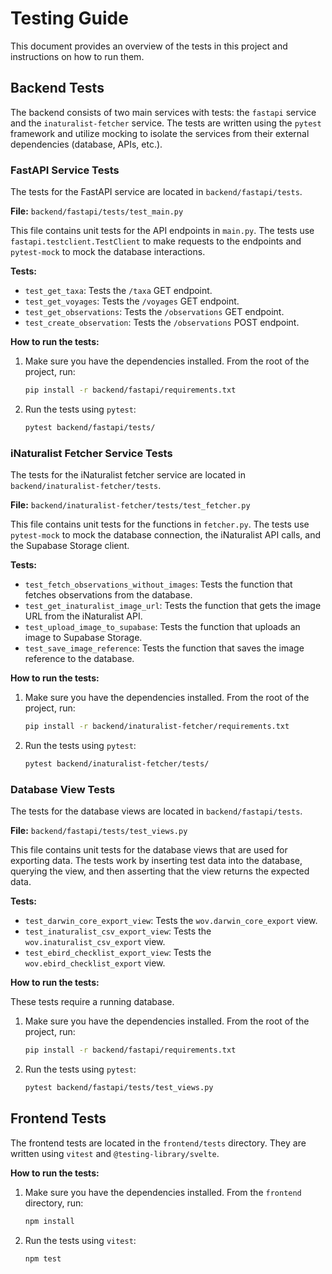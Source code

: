 # Testing Guide

This document provides an overview of the tests in this project and instructions on how to run them.

## Backend Tests

The backend consists of two main services with tests: the `fastapi` service and the `inaturalist-fetcher` service. The tests are written using the `pytest` framework and utilize mocking to isolate the services from their external dependencies (database, APIs, etc.).

### FastAPI Service Tests

The tests for the FastAPI service are located in `backend/fastapi/tests`.

**File:** `backend/fastapi/tests/test_main.py`

This file contains unit tests for the API endpoints in `main.py`. The tests use `fastapi.testclient.TestClient` to make requests to the endpoints and `pytest-mock` to mock the database interactions.

**Tests:**
- `test_get_taxa`: Tests the `/taxa` GET endpoint.
- `test_get_voyages`: Tests the `/voyages` GET endpoint.
- `test_get_observations`: Tests the `/observations` GET endpoint.
- `test_create_observation`: Tests the `/observations` POST endpoint.

**How to run the tests:**

1.  Make sure you have the dependencies installed. From the root of the project, run:
    ```bash
    pip install -r backend/fastapi/requirements.txt
    ```

2.  Run the tests using `pytest`:
    ```bash
    pytest backend/fastapi/tests/
    ```

### iNaturalist Fetcher Service Tests

The tests for the iNaturalist fetcher service are located in `backend/inaturalist-fetcher/tests`.

**File:** `backend/inaturalist-fetcher/tests/test_fetcher.py`

This file contains unit tests for the functions in `fetcher.py`. The tests use `pytest-mock` to mock the database connection, the iNaturalist API calls, and the Supabase Storage client.

**Tests:**
- `test_fetch_observations_without_images`: Tests the function that fetches observations from the database.
- `test_get_inaturalist_image_url`: Tests the function that gets the image URL from the iNaturalist API.
- `test_upload_image_to_supabase`: Tests the function that uploads an image to Supabase Storage.
- `test_save_image_reference`: Tests the function that saves the image reference to the database.

**How to run the tests:**

1.  Make sure you have the dependencies installed. From the root of the project, run:
    ```bash
    pip install -r backend/inaturalist-fetcher/requirements.txt
    ```

2.  Run the tests using `pytest`:
    ```bash
    pytest backend/inaturalist-fetcher/tests/
    ```

### Database View Tests

The tests for the database views are located in `backend/fastapi/tests`.

**File:** `backend/fastapi/tests/test_views.py`

This file contains unit tests for the database views that are used for exporting data. The tests work by inserting test data into the database, querying the view, and then asserting that the view returns the expected data.

**Tests:**
- `test_darwin_core_export_view`: Tests the `wov.darwin_core_export` view.
- `test_inaturalist_csv_export_view`: Tests the `wov.inaturalist_csv_export` view.
- `test_ebird_checklist_export_view`: Tests the `wov.ebird_checklist_export` view.

**How to run the tests:**

These tests require a running database.

1.  Make sure you have the dependencies installed. From the root of the project, run:
    ```bash
    pip install -r backend/fastapi/requirements.txt
    ```

2.  Run the tests using `pytest`:
    ```bash
    pytest backend/fastapi/tests/test_views.py
    ```

## Frontend Tests

The frontend tests are located in the `frontend/tests` directory. They are written using `vitest` and `@testing-library/svelte`.

**How to run the tests:**

1.  Make sure you have the dependencies installed. From the `frontend` directory, run:
    ```bash
    npm install
    ```

2.  Run the tests using `vitest`:
    ```bash
    npm test
    ```

